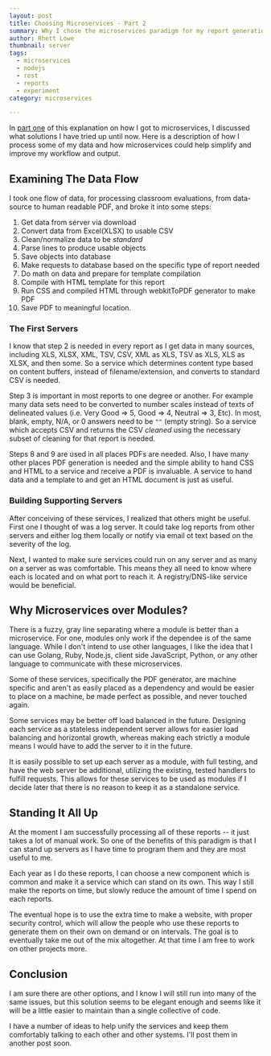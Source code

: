 ```yaml
---
layout: post
title: Choosing Microservices - Part 2
summary: Why I chose the microservices paradigm for my report generation
author: Rhett Lowe
thumbnail: server
tags: 
  - microservices
  - nodejs
  - rest
  - reports
  - experiment
category: microservices

---
```


In [part one][1] of this explanation on how I got to microservices, I discussed what solutions I have tried up until now.
Here is a description of how I process some of my data and how microservices could help simplify and improve my workflow 
and output.


## Examining The Data Flow

I took one flow of data, for processing classroom evaluations, from data-source to human readable PDF, and broke it into 
some steps:

1. Get data from server via download
2. Convert data from Excel(XLSX) to usable CSV
3. Clean/normalize data to be *standard*
4. Parse lines to produce usable objects
5. Save objects into database
6. Make requests to database based on the specific type of report needed
7. Do math on data and prepare for template compilation
8. Compile with HTML template for this report
9. Run CSS and compiled HTML through webkitToPDF generator to make PDF
10. Save PDF to meaningful location.


### The First Servers

I know that step 2 is needed in every report as I get data in many sources, including XLS, XLSX, XML, TSV, CSV, XML as 
XLS, TSV as XLS, XLS as XLSX, and then some. So a service which determines content type based on content buffers, 
instead of filename/extension, and converts to standard CSV is needed.

Step 3 is important in most reports to one degree or another. For example many data sets need to be converted to number 
scales instead of texts of delineated values (i.e. Very Good => 5, Good => 4, Neutral => 3, Etc). In most, blank, empty, 
N/A, or 0 answers need to be `""` (empty string). So a service which accepts CSV and returns the CSV *cleaned* using the 
necessary subset of cleaning for that report is needed.

Steps 8 and 9 are used in all places PDFs are needed. Also, I have many other places PDF generation is needed and the 
simple ability to hand CSS and HTML to a service and receive a PDF is invaluable. A service to hand data and a template 
to and get an HTML document is just as useful.


### Building Supporting Servers

After conceiving of these services, I realized that others might be useful. First one I thought of was a log server. It 
could take log reports from other servers and either log them locally or notify via email ot text based on the severity 
of the log. 

Next, I wanted to make sure services could run on any server and as many on a server as was comfortable. This means they 
all need to know where each is located and on what port to reach it. A registry/DNS-like service would be beneficial.


## Why Microservices over Modules?

There is a fuzzy, gray line separating where a module is better than a microservice. For one, modules only work if the 
dependee is of the same language. While I don't intend to use other languages, I like the idea that I can use Golang, 
Ruby, Node.js, client side JavaScript, Python, or any other language to communicate with these microservices. 

Some of these services, specifically the PDF generator, are machine specific and aren't as easily placed as a dependency 
and would be easier to place on a machine, be made perfect as possible, and never touched again.

Some services may be better off load balanced in the future. Designing each service as a stateless independent server 
allows for easier load balancing and horizontal growth, whereas making each strictly a module means I would have to add 
the server to it in the future.

It is easily possible to set up each server as a module, with full testing, and have the web server be additional, 
utilizing the existing, tested handlers to fulfill requests. This allows for these services to be used as modules if I 
decide later that there is no reason to keep it as a standalone service.


## Standing It All Up

At the moment I am successfully processing all of these reports -- it just takes a lot of manual work. So one of the 
benefits of this paradigm is that I can stand up servers as I have time to program them and they are most useful to me.

Each year as I do these reports, I can choose a new component which is common and make it a service which can stand on 
its own. This way I still make the reports on time, but slowly reduce the amount of time I spend on each reports.

The eventual hope is to use the extra time to make a website, with proper security control, which will allow the people 
who use these reports to generate them on their own on demand or on intervals. The goal is to eventually take me out of 
the mix altogether. At that time I am free to work on other projects more.



## Conclusion

I am sure there are other options, and I know I will still run into many of the same issues, but this solution seems to 
be elegant enough and seems like it will be a little easier to maintain than a single collective of code.

I have a number of ideas to help unify the services and keep them comfortably talking to each other and other systems. 
I'll post them in another post soon.




[1]: /microservices/2015/10/05/choosing-microservices